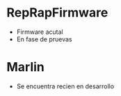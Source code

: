 # RepRapFirmware
  - Firmware acutal 
  - En fase de pruevas
  

# Marlin
  - Se encuentra recien en desarrollo
